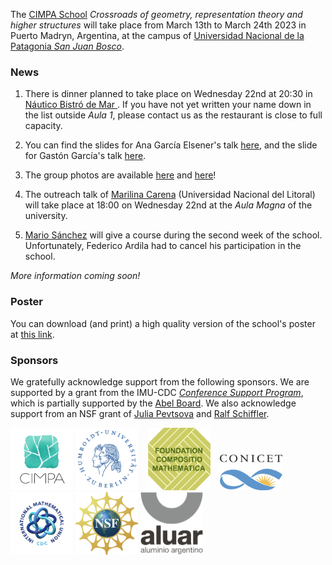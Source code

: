 The [CIMPA School](https://www.cimpa.info/en/node/9) _Crossroads of geometry, representation theory and higher structures_ will take place from March 13th to March 24th 2023 in Puerto Madryn, Argentina, at the campus of [Universidad Nacional de la Patagonia _San Juan Bosco_](https://madryn.unp.edu.ar/). 

### News

1. There is dinner planned to take place on Wednesday 22nd at 20:30 in [Náutico Bistró de Mar
](https://goo.gl/maps/HoKwJyHgb9gzjUGw5). If you have not yet written your name down in the list
outside _Aula 1_, please contact us as the restaurant is close to full capacity. 

1. You can find the slides for Ana García Elsener's talk [here](slides-cimpa-age.pdf), and the 
slide for Gastón García's talk [here](slides-cimpa-gg.pdf).

1. The group photos are available [here](images/group-photo-2.JPG) and [here](images/group-photo-1.JPG)!


1. The outreach talk of [Marilina Carena](https://sites.google.com/view/marilina-carena)
(Universidad Nacional del Litoral) will take place at 18:00 on Wednesday 22nd at the _Aula Magna_ of the university. 

1. [Mario Sánchez](https://sites.google.com/view/sanchezmario) will give a course during the second week of the school. Unfortunately, Federico Ardila had to cancel his participation 
in the school.

_More information coming soon!_

### Poster

You can download (and print) a high quality version of the school's poster at [this link](CIMPA23poster.pdf).

### Sponsors

We gratefully acknowledge support from the following sponsors. We are supported by a grant from the IMU-CDC [_Conference Support Program_](https://www.mathunion.org/cdc/grants/conference-support-program), which is partially supported by the [Abel Board](https://abelprize.no/node/154). We also acknowledge support from an NSF grant of [Julia Pevtsova](https://sites.math.washington.edu/~julia/) and [Ralf Schiffler](https://schiffler.math.uconn.edu/).



[<img src="images/CIMPA-logo.png" width="100" height="100">](https://www.cimpa.info)
[<img src="images/HU-logo.png" width="100" height="100">](https://www.hu-berlin.de/en)&nbsp;&nbsp;&nbsp;
[<img src="images/compositiologo.png" width="100" height="100">](https://compositio.nl/#foundation)&nbsp;&nbsp;&nbsp;
[<img src="images/conicet.png" width="100" height="57">](https://www.conicet.gov.ar/conicet-descripcion/) 
[<img src="images/IMU-CDC.png" width="100" height="100">](https://www.mathunion.org/cdc)
[<img src="images/NSF.svg" width="100" height="100">](https://www.nsf.gov/)
[<img src="images/logo-aluar.svg" width="100" height="100">](https://www.aluar.com.ar/)
